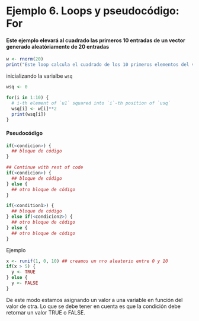 # Ejemplo 6. Loops y pseudocódigo: For

#### Este ejemplo elevará al cuadrado las primeros 10 entradas de un vector generado aleatóriamente de 20 entradas 
```R
w <- rnorm(20)              
print("Este loop calcula el cuadrado de los 10 primeros elementos del vector w")
```
inicializando la varialbe `wsq`
```R
wsq <- 0

for(i in 1:10) {
  # i-th element of `u1` squared into `i`-th position of `usq`
  wsq[i] <- w[i]**2
  print(wsq[i])
}
```

#### Pseudocódigo 
```R
if(<condicion>) {
  ## bloque de código
}

## Continue with rest of code
if(<condicion>) {
  ## bloque de código
} else {
  ## otro bloque de código
}

if(<condition1>) {
  ## bloque de código
} else if(<condicion2>) {
  ## otro bloque de código
} else {
  ## otro bloque de código
}
```
Ejemplo
```R
x <- runif(1, 0, 10) ## creamos un nro aleatorio entre 0 y 10
if(x > 5) {
  y <- TRUE
} else {
  y <- FALSE
}
```
De este modo estamos asignando un valor a una variable en función del valor de otra. Lo que se debe tener en cuenta es que la condición debe retornar un valor TRUE o FALSE.
